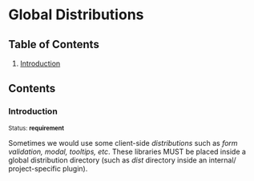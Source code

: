 # Global Distributions

## Table of Contents

  1. [Introduction](#introduction)


## Contents

### Introduction

<sup>Status: **requirement**</sup>

Sometimes we would use some client-side *distributions* such as *form validation, modal, tooltips, etc*. These libraries MUST be placed inside a global distribution directory (such as *dist* directory inside an internal/ project-specific plugin).
